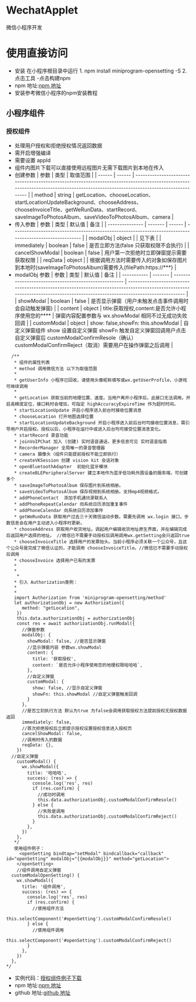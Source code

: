 # WechatApplet

微信小程序开发
# 使用直接访问
- 安装 在小程序根目录中运行 1. npm install miniprogram-opensetting -S    2.点击工具 -点击构建npm
- npm 地址:[npm 地址](https://www.npmjs.com/package/miniprogram-opensetting)
- 安装参考微信小程序的npm安装教程
## 小程序组件

### 授权组件

- 处理用户授权和拒绝授权情况返回数据
- 需开启增强编译
- 需要设置 appId
- 组件内图片下载可以直接使用远程图片无需下载图片到本地在传入
- 创建参数
  | 参数   | 类型   | 取值范围                                                                                                                                                                         |
  | ------ | ------ | -------------------------------------------------------------------------------------------------------------------------------------------------------------------------------- |
  | method | string | getLocation、chooseLocation、startLocationUpdateBackground、chooseAddress、chooseInvoiceTitle、getWeRunData、startRecord、saveImageToPhotosAlbum、saveVideoToPhotosAlbum、camera |
- 传入参数
  | 参数            | 类型    | 默认值 | 备注                                                                                                    |
  | --------------- | ------- | ------ | ------------------------------------------------------------------------------------------------------- |
  | modalObj        | object  |        | 见下表                                                                                                  |
  | immediately     | boolean | false  | 是否立即方法(false 只获取权限不会执行)                                                                  |
  | cancelShowModal | boolean | false  | 用户第一次拒绝时立即弹窗提示需要获取权限                                                                |
  | reqData         | object  |        | 根据调用方法时需要传入的对象如保存图片到本地时(saveImageToPhotosAlbum)需要传入{filePath:https://\*\*\*} |
- modalObj 参数
  | 参数        | 类型    | 默认值                                                | 备注                                                                                                                                                                         |
  | ----------- | ------- | ----------------------------------------------------- | ---------------------------------------------------------------------------------------------------------------------------------------------------------------------------- |
  | showModal   | boolean | false                                                 | 是否显示弹窗（用户未触发点击事件调用时会自动触发弹窗)                                                                                                                        |
  | content     | object  | title:获取授权,content:是否允许小程序使用您的\*\*\*\* | 弹窗内容配置参数与 wx.showModal 相同不过无成功失败回调                                                                                                                       |
  | customModal | object  | show: false,showFn: this.showModal                    | 自定义弹窗组件 show 设置自定义弹窗 showFn 触发自定义弹窗回调用户点击自定义弹窗后 customModalConfirmResole（确认） customModalConfirmReject（取消）需要用户在操作弹窗之后调用 |

```
  /**
   * 组件的属性列表
   * method 调用微信方法 以下为取值范围
   *
   * getUserInfo 小程序已回收，请使用头像昵称填写或wx.getUserProfile，小游戏可继续调用
   *
   * getLocation 获取当前的地理位置、速度。当用户离开小程序后，此接口无法调用。开启高精度定位，接口耗时会增加，可指定 highAccuracyExpireTime 作为超时时间。
   * startLocationUpdate 开启小程序进入前台时接收位置消息
   * chooseLocation 打开地图选择位置
   * startLocationUpdateBackground 开启小程序进入前后台时均接收位置消息，需引导用户开启授权。授权以后，小程序在运行中或进入后台均可接受位置消息变化。
   * startRecord 录音功能
   * joinVoIPChat 加入 (创建) 实时语音通话，更多信息可见 实时语音指南
   * RecorderManager 全局唯一的录音管理器
   * camera 摄像头（组件只能提前授权不能立即执行）
   * createVKSession 创建 vision kit 会话对象
   * openBluetoothAdapter  初始化蓝牙模块
   * createBLEPeripheralServer 建立本地作为蓝牙低功耗外围设备的服务端，可创建多个
   * saveImageToPhotosAlbum 保存图片到系统相册。
   * saveVideoToPhotosAlbum 保存视频到系统相册。支持mp4视频格式。
   * addPhoneContact  添加手机通讯录联系人
   * addPhoneRepeatCalendar 向系统日历添加重复事件
   * addPhoneCalendar 向系统日历添加事件
   * getWeRunData 获取用户过去三十天微信运动步数。需要先调用 wx.login 接口。步数信息会在用户主动进入小程序时更新。
   * chooseAddress 获取用户收货地址。调起用户编辑收货地址原生界面，并在编辑完成后返回用户选择的地址。 //微信已不需要手动授权后调用调用wx.getSetting会只返回true
   * chooseInvoiceTitle 选择用户的发票抬头。当前小程序必须关联一个公众号，且这个公众号是完成了微信认证的，才能调用 chooseInvoiceTitle。//微信已不需要手动授权后调用
   * chooseInvoice 选择用户已有的发票
   *
   *
    *
   * 引入 Authorization类例：
   *
   *
   import Authorization from 'miniprogram-opensetting/method'
   let authorizationObj = new Authorization({
      method: "getLocation",
    })
    this.data.authorizationObj = authorizationObj
    const res = await authorizationObj.runModal({
      //弹窗参数
      modalObj: {
        showModal: false, //是否显示弹窗
        //显示弹窗内容 参数wx.showModal
        content: {
          title: '获取授权',
          content: `是否允许小程序使用您的地理权限哈哈哈`,
        },
        //自定义弹窗
        customModal: {
          show: false, //显示自定义弹窗
          showFn: this.showModal //自定义弹窗触发回调
        }
      },
      //是否立刻执行方法 默认为true 为false会调用获取授权方法提前授权无授权数据返回
      immediately: false,
      //首次拒绝授权后立即提示授权设置授权信息进入授权页
      cancelShowModal: false,
      //调用时传入的数据
      reqData: {},
    })
  //自定义弹窗
    customModal() {
      wx.showModal({
        title: '哈哈哈',
        success: (res) => {
          console.log('res', res)
          if (res.confirm) {
            //成功时调用
            this.data.authorizationObj.customModalConfirmResole()
          } else {
            //失败是调用
            this.data.authorizationObj.customModalConfirmReject()
          }
        },
      })
    },
   */
   使用组件例子：
     <openSetting bindtap="setModal" bindcallback="callback" id="openSetting" modalObj="{{modalObj}}" method="getLocation">
    </openSetting>
    //组件调用自定义弹窗
  customModalOpenSetting() {
    wx.showModal({
      title: '组件调用',
      success: (res) => {
        console.log('res', res)
        if (res.confirm) {
          //使用组件方法
          this.selectComponent('#openSetting').customModalConfirmResole()
        } else {
          //使用组件调用
          this.selectComponent('#openSetting').customModalConfirmReject()
        }
      },
    })
  },
*/
```

- 实例代码：[授权组件例子下载](https://developers.weixin.qq.com/s/mTJOTSml7Uq3)
- npm 地址:[npm 地址](https://www.npmjs.com/package/miniprogram-opensetting)
- github 地址:[github 地址](https://github.com/Q123907/WechatApplet/tree/master)
